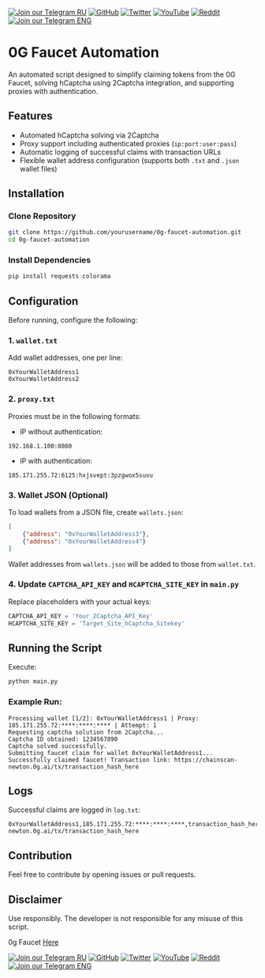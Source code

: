 [![Join our Telegram RU](https://img.shields.io/badge/Telegram-RU-03A500?style=for-the-badge&logo=telegram&logoColor=white&labelColor=blue&color=red)](https://t.me/hidden_coding)
[![GitHub](https://img.shields.io/badge/GitHub-181717?style=for-the-badge&logo=github&logoColor=white)](https://github.com/aero25x)
[![Twitter](https://img.shields.io/badge/Twitter-1DA1F2?style=for-the-badge&logo=x&logoColor=white)](https://x.com/aero25x)
[![YouTube](https://img.shields.io/badge/YouTube-FF0000?style=for-the-badge&logo=youtube&logoColor=white)](https://www.youtube.com/@flaming_chameleon)
[![Reddit](https://img.shields.io/badge/Reddit-FF3A00?style=for-the-badge&logo=reddit&logoColor=white)](https://www.reddit.com/r/HiddenCode/)
[![Join our Telegram ENG](https://img.shields.io/badge/Telegram-EN-03A500?style=for-the-badge&logo=telegram&logoColor=white&labelColor=blue&color=red)](https://t.me/hidden_coding_en)

# 0G Faucet Automation

An automated script designed to simplify claiming tokens from the 0G Faucet, solving hCaptcha using 2Captcha integration, and supporting proxies with authentication.

## Features

- Automated hCaptcha solving via 2Captcha
- Proxy support including authenticated proxies (`ip:port:user:pass`)
- Automatic logging of successful claims with transaction URLs
- Flexible wallet address configuration (supports both `.txt` and `.json` wallet files)

## Installation

### Clone Repository

```bash
git clone https://github.com/yourusername/0g-faucet-automation.git
cd 0g-faucet-automation
```

### Install Dependencies

```bash
pip install requests colorama
```

## Configuration

Before running, configure the following:

### 1. `wallet.txt`
Add wallet addresses, one per line:

```text
0xYourWalletAddress1
0xYourWalletAddress2
```

### 2. `proxy.txt`
Proxies must be in the following formats:

- IP without authentication:

```text
192.168.1.100:8080
```

- IP with authentication:

```text
185.171.255.72:6125:hxjsvept:3pzgwox5suvu
```

### 3. Wallet JSON (Optional)
To load wallets from a JSON file, create `wallets.json`:

```json
[
    {"address": "0xYourWalletAddress3"},
    {"address": "0xYourWalletAddress4"}
]
```

Wallet addresses from `wallets.json` will be added to those from `wallet.txt`.

### 4. Update `CAPTCHA_API_KEY` and `HCAPTCHA_SITE_KEY` in `main.py`

Replace placeholders with your actual keys:

```python
CAPTCHA_API_KEY = 'Your_2Captcha_API_Key'
HCAPTCHA_SITE_KEY = 'Target_Site_hCaptcha_Sitekey'
```

## Running the Script

Execute:

```bash
python main.py
```

### Example Run:

```
Processing wallet [1/2]: 0xYourWalletAddress1 | Proxy: 185.171.255.72:****:****:**** | Attempt: 1
Requesting captcha solution from 2Captcha...
Captcha ID obtained: 1234567890
Captcha solved successfully.
Submitting faucet claim for wallet 0xYourWalletAddress1...
Successfully claimed faucet! Transaction link: https://chainscan-newton.0g.ai/tx/transaction_hash_here
```

## Logs

Successful claims are logged in `log.txt`:

```
0xYourWalletAddress1,185.171.255.72:****:****:****,transaction_hash_here,https://chainscan-newton.0g.ai/tx/transaction_hash_here
```

## Contribution

Feel free to contribute by opening issues or pull requests.

## Disclaimer

Use responsibly. The developer is not responsible for any misuse of this script.

0g Faucet [Here](https://hub.0g.ai/faucet)

[![Join our Telegram RU](https://img.shields.io/badge/Telegram-RU-03A500?style=for-the-badge&logo=telegram&logoColor=white&labelColor=blue&color=red)](https://t.me/hidden_coding)
[![GitHub](https://img.shields.io/badge/GitHub-181717?style=for-the-badge&logo=github&logoColor=white)](https://github.com/aero25x)
[![Twitter](https://img.shields.io/badge/Twitter-1DA1F2?style=for-the-badge&logo=x&logoColor=white)](https://x.com/aero25x)
[![YouTube](https://img.shields.io/badge/YouTube-FF0000?style=for-the-badge&logo=youtube&logoColor=white)](https://www.youtube.com/@flaming_chameleon)
[![Reddit](https://img.shields.io/badge/Reddit-FF3A00?style=for-the-badge&logo=reddit&logoColor=white)](https://www.reddit.com/r/HiddenCode/)
[![Join our Telegram ENG](https://img.shields.io/badge/Telegram-EN-03A500?style=for-the-badge&logo=telegram&logoColor=white&labelColor=blue&color=red)](https://t.me/hidden_coding_en)


